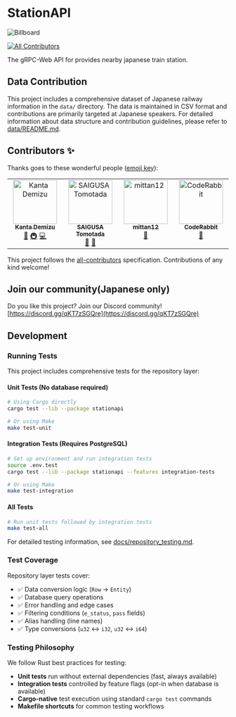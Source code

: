 # StationAPI

![Billboard](.github/images/billboard.png)

<!-- ALL-CONTRIBUTORS-BADGE:START - Do not remove or modify this section -->

[![All Contributors](https://img.shields.io/badge/all_contributors-4-orange.svg?style=flat-square)](#contributors-)

<!-- ALL-CONTRIBUTORS-BADGE:END -->

The gRPC-Web API for provides nearby japanese train station.

## Data Contribution

This project includes a comprehensive dataset of Japanese railway information in the `data/` directory. The data is maintained in CSV format and contributions are primarily targeted at Japanese speakers. For detailed information about data structure and contribution guidelines, please refer to [data/README.md](data/README.md).

## Contributors ✨

Thanks goes to these wonderful people ([emoji key](https://allcontributors.org/docs/en/emoji-key)):

<!-- ALL-CONTRIBUTORS-LIST:START - Do not remove or modify this section -->
<!-- prettier-ignore-start -->
<!-- markdownlint-disable -->
<table>
  <tbody>
    <tr>
      <td align="center" valign="top" width="14.28%"><a href="https://sw-saturn.dev"><img src="https://avatars.githubusercontent.com/u/20313668?v=4?s=100" width="100px;" alt="Kanta Demizu"/><br /><sub><b>Kanta Demizu</b></sub></a><br /><a href="#data-Sw-Saturn" title="Data">🔣</a> <a href="#infra-Sw-Saturn" title="Infrastructure (Hosting, Build-Tools, etc)">🚇</a> <a href="https://github.com/TrainLCD/StationAPI/commits?author=Sw-Saturn" title="Code">💻</a></td>
      <td align="center" valign="top" width="14.28%"><a href="https://nrsy.jp"><img src="https://avatars.githubusercontent.com/u/31317056?v=4?s=100" width="100px;" alt="SAIGUSA Tomotada"/><br /><sub><b>SAIGUSA Tomotada</b></sub></a><br /><a href="#ideas-10mocy" title="Ideas, Planning, & Feedback">🤔</a> <a href="#data-10mocy" title="Data">🔣</a></td>
      <td align="center" valign="top" width="14.28%"><a href="https://github.com/mittan12"><img src="https://avatars.githubusercontent.com/u/147319703?v=4?s=100" width="100px;" alt="mittan12"/><br /><sub><b>mittan12</b></sub></a><br /><a href="#data-mittan12" title="Data">🔣</a></td>
      <td align="center" valign="top" width="14.28%"><a href="http://coderabbit.ai"><img src="https://avatars.githubusercontent.com/u/132028505?v=4?s=100" width="100px;" alt="CodeRabbit"/><br /><sub><b>CodeRabbit</b></sub></a><br /><a href="https://github.com/TrainLCD/StationAPI/pulls?q=is%3Apr+reviewed-by%3Acoderabbitai" title="Reviewed Pull Requests">👀</a></td>
    </tr>
  </tbody>
</table>

<!-- markdownlint-restore -->
<!-- prettier-ignore-end -->

<!-- ALL-CONTRIBUTORS-LIST:END -->

This project follows the [all-contributors](https://github.com/all-contributors/all-contributors) specification. Contributions of any kind welcome!

## Join our community(Japanese only)

Do you like this project? Join our Discord community!
[https://discord.gg/qKT7zSGQre](https://discord.gg/qKT7zSGQre)

## Development

### Running Tests

This project includes comprehensive tests for the repository layer:

#### Unit Tests (No database required)

```bash
# Using Cargo directly
cargo test --lib --package stationapi

# Or using Make
make test-unit
```

#### Integration Tests (Requires PostgreSQL)

```bash
# Set up environment and run integration tests
source .env.test
cargo test --lib --package stationapi --features integration-tests

# Or using Make
make test-integration
```

#### All Tests

```bash
# Run unit tests followed by integration tests
make test-all
```

For detailed testing information, see [docs/repository_testing.md](docs/repository_testing.md).

### Test Coverage

Repository layer tests cover:

- ✅ Data conversion logic (`Row` → `Entity`)
- ✅ Database query operations
- ✅ Error handling and edge cases
- ✅ Filtering conditions (`e_status`, `pass` fields)
- ✅ Alias handling (line names)
- ✅ Type conversions (`u32` ↔ `i32`, `u32` ↔ `i64`)

### Testing Philosophy

We follow Rust best practices for testing:

- **Unit tests** run without external dependencies (fast, always available)
- **Integration tests** controlled by feature flags (opt-in when database is available)
- **Cargo-native** test execution using standard `cargo test` commands
- **Makefile shortcuts** for common testing workflows

